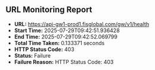 ## URL Monitoring Report

- **URL:** https://api-gw1-prod1.fisglobal.com/gw/v1/health
- **Start Time:** 2025-07-29T09:42:51.936428
- **End Time:** 2025-07-29T09:42:52.069799
- **Total Time Taken:** 0.133371 seconds
- **HTTP Status Code:** 403
- **Status:** Failure
- **Failure Reason:** HTTP Status Code: 403
